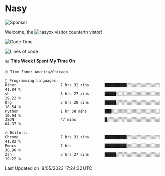 # Nasy

<!--
<p align="center">
<img height="200" src="https://github-readme-stats.vercel.app/api?username=nasyxx&count_private=true&show_icons=true&theme=dracula&include_all_commits=true"/>
<img height="200" src="https://github-readme-stats.vercel.app/api/top-langs/?username=nasyxx&theme=dracula&hide=html,jupyter+notebook&count_private=true&show_icons=true"/>
</p>

  
----------------
-->

![Sponsor](https://img.shields.io/static/v1.svg?label=Sponsor&message=%E2%9D%A4&logo=GitHub&style=flat&color=pink)
 
Welcome, the ![nasyxx visitor counter](https://count.getloli.com/get/@nasyxx?theme=rule34)th vistor!
 
<!--START_SECTION:waka-->
![Code Time](http://img.shields.io/badge/Code%20Time-3%2C528%20hrs%2041%20mins-blue)

![Lines of code](https://img.shields.io/badge/From%20Hello%20World%20I%27ve%20Written-6.2%20million%20lines%20of%20code-blue)

📊 **This Week I Spent My Time On** 

```text
🕑︎ Time Zone: America/Chicago

💬 Programming Languages: 
Other                    7 hrs 32 mins       ██████████░░░░░░░░░░░░░░░   41.84 % 
sh                       3 hrs 27 mins       █████░░░░░░░░░░░░░░░░░░░░   19.22 % 
Org                      3 hrs 20 mins       █████░░░░░░░░░░░░░░░░░░░░   18.54 % 
Python                   1 hr 58 mins        ███░░░░░░░░░░░░░░░░░░░░░░   10.94 % 
JSON                     47 mins             █░░░░░░░░░░░░░░░░░░░░░░░░   04.37 % 

🔥 Editors: 
Chrome                   7 hrs 31 mins       ██████████░░░░░░░░░░░░░░░   41.82 % 
Emacs                    7 hrs               ██████████░░░░░░░░░░░░░░░   38.96 % 
Zsh                      3 hrs 27 mins       █████░░░░░░░░░░░░░░░░░░░░   19.22 % 
```


 Last Updated on 18/05/2023 17:24:32 UTC
<!--END_SECTION:waka-->

<!-- ![visitors](https://visitor-badge.laobi.icu/badge?page_id=nasyxx.nasyxx) -->
